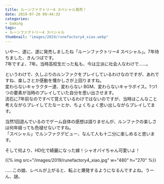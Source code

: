 ```yaml
---
title: ルーンファクトリー4 スペシャル発売！
date: 2019-07-26 09:44:33
categories:
- Gaming
tags:
- ルーンファクトリー4 スペシャル
thumbnail: "images/2019/runefactory4_xiao.webp"
---
```


いやー、遂に、遂に発売しましたね「ルーンファクトリー4 スペシャル」。7年待ちました、きんつばです。  
7年ですよ、7年。当時高校生だった私も、今は立派に社会人なわけで……。

というわけで、久しぶりのルンファクをプレイしているわけなのですが、あれですね、楽しさとか感動を懐かしさが上回りますね。  
変わらないキャラクター達、変わらない BGM、変わらないキャラボイス。1つ1つの要素が当時のプレイしていた自分を思い出させます。  
流石に7年前なのですべて覚えているわけではないのですが、当時はこんなこと考えながらプレイしてたなーとか、ちょくちょく思い出しながらプレイしてます。  

当然1回遊んでいるのでゲーム自体の感想は語りませんが、ルンファクの楽しさは何年経っても色褪せないですね。  
「スペシャル」でルンファクデビュー、なんて人も十二分に楽しめると思います。

そして何より、HD化で綺麗になった嫁！シャオパイちゃん可愛いよ！

{{% img src="/images/2019/runefactory4_xiao.jpg" w="480" h="270" %}}

……この娘、レベルが上がると、転ぶと爆発するようになるんですよね。うーん、謎。